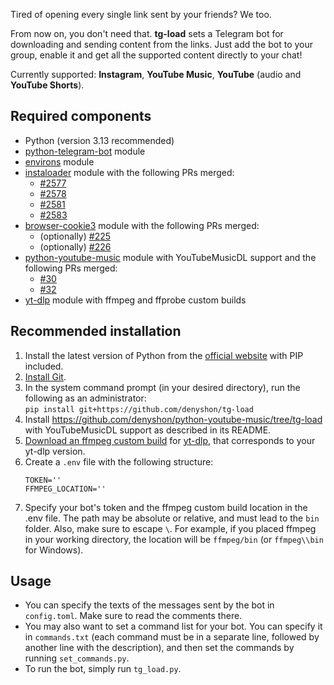 Tired of opening every single link sent by your friends? We too.

From now on, you don't need that. **tg-load** sets a Telegram bot for downloading and sending content from the links. Just add the bot to your group, enable it and get all the supported content directly to your chat!

Currently supported: **Instagram**, **YouTube Music**, **YouTube** (audio and **YouTube Shorts**).

## Required components
- Python (version 3.13 recommended)
- [python-telegram-bot](https://github.com/python-telegram-bot/python-telegram-bot) module
- [environs](https://github.com/sloria/environs) module
- [instaloader](https://github.com/instaloader/instaloader) module with the following PRs merged:
   * [#2577](https://github.com/instaloader/instaloader/pull/2577)
   * [#2578](https://github.com/instaloader/instaloader/pull/2578)
   * [#2581](https://github.com/instaloader/instaloader/pull/2581)
   * [#2583](https://github.com/instaloader/instaloader/pull/2583)
- [browser-cookie3](https://github.com/borisbabic/browser_cookie3) module with the following PRs merged:
   * (optionally) [#225](https://github.com/borisbabic/browser_cookie3/pull/225)
   * (optionally) [#226](https://github.com/borisbabic/browser_cookie3/pull/226)
- [python-youtube-music](https://github.com/tombulled/python-youtube-music) module with YouTubeMusicDL support and the following PRs merged:
  * [#30](https://github.com/tombulled/python-youtube-music/pull/30)
  * [#32](https://github.com/tombulled/python-youtube-music/pull/32)
- [yt-dlp](https://github.com/yt-dlp/yt-dlp) module with ffmpeg and ffprobe custom builds

## Recommended installation
1. Install the latest version of Python from the [official website](https://www.python.org/downloads/) with PIP included.
2. [Install Git](https://github.com/git-guides/install-git).
3. In the system command prompt (in your desired directory), run the following as an administrator:<br/>
   ```pip install git+https://github.com/denyshon/tg-load```
4. Install https://github.com/denyshon/python-youtube-music/tree/tg-load with YouTubeMusicDL support as described in its README.
5. [Download an ffmpeg custom build](https://github.com/yt-dlp/FFmpeg-Builds) for [yt-dlp](https://github.com/yt-dlp/yt-dlp), that corresponds to your yt-dlp version.
6. Create a `.env` file with the following structure:
   ```
   TOKEN=''
   FFMPEG_LOCATION=''
   ```
7. Specify your bot's token and the ffmpeg custom build location in the .env file. The path may be absolute or relative, and must lead to the `bin` folder. Also, make sure to escape `\`. For example, if you placed ffmpeg in your working directory, the location will be `ffmpeg/bin` (or `ffmpeg\\bin` for Windows).


## Usage
- You can specify the texts of the messages sent by the bot in `config.toml`. Make sure to read the comments there.
- You may also want to set a command list for your bot. You can specify it in `commands.txt` (each command must be in a separate line, followed by another line with the description), and then set the commands by running `set_commands.py`.
- To run the bot, simply run `tg_load.py`.
